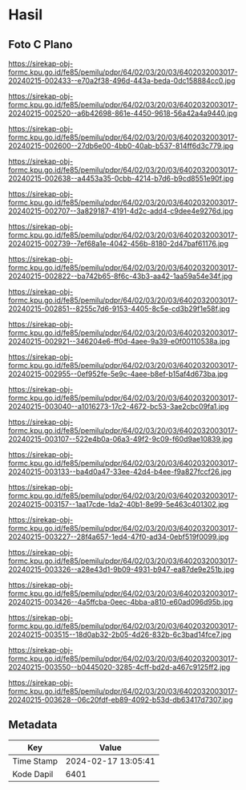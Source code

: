 # Hasil

## Foto C Plano

https://sirekap-obj-formc.kpu.go.id/fe85/pemilu/pdpr/64/02/03/20/03/6402032003017-20240215-002433--e70a2f38-496d-443a-beda-0dc158884cc0.jpg

https://sirekap-obj-formc.kpu.go.id/fe85/pemilu/pdpr/64/02/03/20/03/6402032003017-20240215-002520--a6b42698-861e-4450-9618-56a42a4a9440.jpg

https://sirekap-obj-formc.kpu.go.id/fe85/pemilu/pdpr/64/02/03/20/03/6402032003017-20240215-002600--27db6e00-4bb0-40ab-b537-814ff6d3c779.jpg

https://sirekap-obj-formc.kpu.go.id/fe85/pemilu/pdpr/64/02/03/20/03/6402032003017-20240215-002638--a4453a35-0cbb-4214-b7d6-b9cd8551e90f.jpg

https://sirekap-obj-formc.kpu.go.id/fe85/pemilu/pdpr/64/02/03/20/03/6402032003017-20240215-002707--3a829187-4191-4d2c-add4-c9dee4e9276d.jpg

https://sirekap-obj-formc.kpu.go.id/fe85/pemilu/pdpr/64/02/03/20/03/6402032003017-20240215-002739--7ef68a1e-4042-456b-8180-2d47baf61176.jpg

https://sirekap-obj-formc.kpu.go.id/fe85/pemilu/pdpr/64/02/03/20/03/6402032003017-20240215-002822--ba742b65-8f6c-43b3-aa42-1aa59a54e34f.jpg

https://sirekap-obj-formc.kpu.go.id/fe85/pemilu/pdpr/64/02/03/20/03/6402032003017-20240215-002851--8255c7d6-9153-4405-8c5e-cd3b29f1e58f.jpg

https://sirekap-obj-formc.kpu.go.id/fe85/pemilu/pdpr/64/02/03/20/03/6402032003017-20240215-002921--346204e6-ff0d-4aee-9a39-e0f00110538a.jpg

https://sirekap-obj-formc.kpu.go.id/fe85/pemilu/pdpr/64/02/03/20/03/6402032003017-20240215-002955--0ef952fe-5e9c-4aee-b8ef-b15af4d673ba.jpg

https://sirekap-obj-formc.kpu.go.id/fe85/pemilu/pdpr/64/02/03/20/03/6402032003017-20240215-003040--a1016273-17c2-4672-bc53-3ae2cbc09fa1.jpg

https://sirekap-obj-formc.kpu.go.id/fe85/pemilu/pdpr/64/02/03/20/03/6402032003017-20240215-003107--522e4b0a-06a3-49f2-9c09-f60d9ae10839.jpg

https://sirekap-obj-formc.kpu.go.id/fe85/pemilu/pdpr/64/02/03/20/03/6402032003017-20240215-003133--ba4d0a47-33ee-42d4-b4ee-f9a827fccf26.jpg

https://sirekap-obj-formc.kpu.go.id/fe85/pemilu/pdpr/64/02/03/20/03/6402032003017-20240215-003157--1aa17cde-1da2-40b1-8e99-5e463c401302.jpg

https://sirekap-obj-formc.kpu.go.id/fe85/pemilu/pdpr/64/02/03/20/03/6402032003017-20240215-003227--28f4a657-1ed4-47f0-ad34-0ebf519f0099.jpg

https://sirekap-obj-formc.kpu.go.id/fe85/pemilu/pdpr/64/02/03/20/03/6402032003017-20240215-003326--a28e43d1-9b09-4931-b947-ea87de9e251b.jpg

https://sirekap-obj-formc.kpu.go.id/fe85/pemilu/pdpr/64/02/03/20/03/6402032003017-20240215-003426--4a5ffcba-0eec-4bba-a810-e60ad096d95b.jpg

https://sirekap-obj-formc.kpu.go.id/fe85/pemilu/pdpr/64/02/03/20/03/6402032003017-20240215-003515--18d0ab32-2b05-4d26-832b-6c3bad14fce7.jpg

https://sirekap-obj-formc.kpu.go.id/fe85/pemilu/pdpr/64/02/03/20/03/6402032003017-20240215-003550--b0445020-3285-4cff-bd2d-a467c9125ff2.jpg

https://sirekap-obj-formc.kpu.go.id/fe85/pemilu/pdpr/64/02/03/20/03/6402032003017-20240215-003628--06c20fdf-eb89-4092-b53d-db63417d7307.jpg


## Metadata

| Key        | Value               |
| ---------- | ------------------- |
| Time Stamp | 2024-02-17 13:05:41 |
| Kode Dapil | 6401                |



